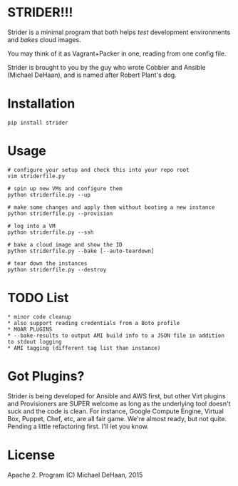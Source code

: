 STRIDER!!!
==========

Strider is a minimal program that both helps *test* development environments and *bakes* cloud images.  

You may think of it as Vagrant+Packer in one, reading from one config file.

Strider is brought to you by the guy who wrote Cobbler and Ansible (Michael DeHaan), and is named after Robert Plant's dog.

Installation
============

    pip install strider

Usage
=====

    # configure your setup and check this into your repo root
    vim striderfile.py

    # spin up new VMs and configure them
    python striderfile.py --up

    # make some changes and apply them without booting a new instance
    python striderfile.py --provision

    # log into a VM
    python striderfile.py --ssh

    # bake a cloud image and show the ID
    python striderfile.py --bake [--auto-teardown]

    # tear down the instances
    python striderfile.py --destroy

TODO List
=========

    * minor code cleanup
    * also support reading credentials from a Boto profile
    * MOAR PLUGINS
    * --bake-results to output AMI build info to a JSON file in addition to stdout logging
    * AMI tagging (different tag list than instance)

Got Plugins?
============

Strider is being developed for Ansible and AWS first, but other Virt plugins and Provisioners are SUPER welcome as long as the underlying tool doesn't suck and the code is clean.  For instance, Google Compute Engine, Virtual Box, Puppet, Chef, etc, are all fair game. We're almost ready, but not quite.  Pending a little refactoring first.  I'll let you know.

License
=======

Apache 2.  Program (C) Michael DeHaan, 2015
